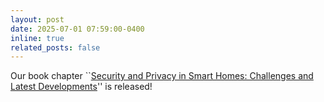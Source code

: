 ```yaml
---
layout: post
date: 2025-07-01 07:59:00-0400
inline: true
related_posts: false
---
```


Our book chapter ``[Security and Privacy in Smart Homes: Challenges and Latest Developments](https://www.taylorfrancis.com/chapters/edit/10.1201/9781003506638-3/security-privacy-smart-homes-dan-zhao-qing-li-qingsong-zou-jingyu-xiao-kaidong-wu-ruoyu-li-jianhui-lv-yong-jiang-keqin-li)'' is released!